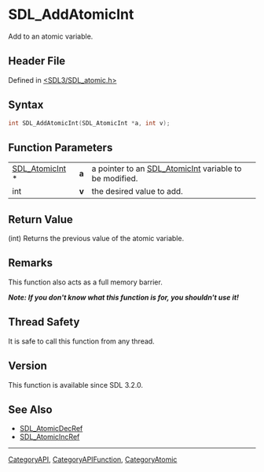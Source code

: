 # SDL_AddAtomicInt

Add to an atomic variable.

## Header File

Defined in [<SDL3/SDL_atomic.h>](https://github.com/libsdl-org/SDL/blob/main/include/SDL3/SDL_atomic.h)

## Syntax

```c
int SDL_AddAtomicInt(SDL_AtomicInt *a, int v);
```

## Function Parameters

|                                  |       |                                                                         |
| -------------------------------- | ----- | ----------------------------------------------------------------------- |
| [SDL_AtomicInt](SDL_AtomicInt) * | **a** | a pointer to an [SDL_AtomicInt](SDL_AtomicInt) variable to be modified. |
| int                              | **v** | the desired value to add.                                               |

## Return Value

(int) Returns the previous value of the atomic variable.

## Remarks

This function also acts as a full memory barrier.

***Note: If you don't know what this function is for, you shouldn't use
it!***

## Thread Safety

It is safe to call this function from any thread.

## Version

This function is available since SDL 3.2.0.

## See Also

- [SDL_AtomicDecRef](SDL_AtomicDecRef)
- [SDL_AtomicIncRef](SDL_AtomicIncRef)






----
[CategoryAPI](CategoryAPI), [CategoryAPIFunction](CategoryAPIFunction), [CategoryAtomic](CategoryAtomic)

